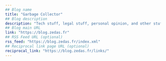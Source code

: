 ```yaml
---
## Blog name
title: "Garbage Collector"
## Blog description
description: "Tech stuff, legal stuff, personal opinion, and other stuff."
## Blog main URL
link: "https://blog.zedas.fr"
## RSS Feed URL (optional)
rss_feed: "https://blog.zedas.fr/index.xml"
## Reciprocal link page URL (optional)
reciprocal_link: "https://blog.zedas.fr/links/"
---
```


